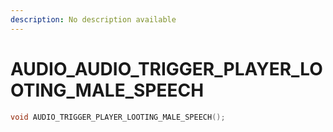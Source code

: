 ```yaml
---
description: No description available 
---
```


# AUDIO\_AUDIO_TRIGGER_PLAYER_LOOTING_MALE_SPEECH

```cpp
void AUDIO_TRIGGER_PLAYER_LOOTING_MALE_SPEECH();
```
